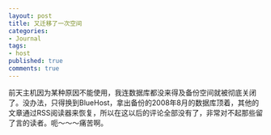 ```yaml
---
layout: post
title: 又迁移了一次空间
categories:
- Journal
tags:
- host
published: true
comments: true
---
```

<p>前天主机因为某种原因不能使用，我连数据库都没来得及备份空间就被彻底关闭了。没办法，只得换到BlueHost，拿出备份的2008年8月的数据库顶着，其他的文章通过RSS阅读器来恢复，所以在这以后的评论全部没有了，非常对不起那些留了言的读者。呃～～～痛苦啊。</p>
